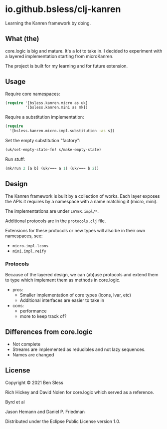 # io.github.bsless/clj-kanren

Learning the Kanren framework by doing.

## What (the)

core.logic is big and mature. It's a lot to take in. I decided to
experiment with a layered implementation starting from microKanren.

The project is built for my learning and for future extension.

## Usage

Require core namespaces:

```clojure
(require '[bsless.kanren.micro as uk]
         '[bsless.kanren.mini as mk])
```

Require a substitution implementation:

```clojure
(require 
  '[bsless.kanren.micro.impl.substitution :as s])
```

Set the empty substitution "factory":

```clojure
(uk/set-empty-state-fn! s/make-empty-state)
```

Run stuff:

```clojure
(mk/run 2 [a b] (uk/=== a 1) (uk/=== b 2))
```

## Design

The Kanren framework is built by a collection of works. Each layer
exposes the APIs it requires by a namespace with a name matching it
(micro, mini).

The implementations are under `LAYER.impl/*`.

Additional protocols are in the `protocols.clj` file.

Extensions for these protocols or new types will also be in their own
namespaces, see:
- `micro.impl.lcons`
- `mini.impl.reify`

### Protocols

Because of the layered design, we can (ab)use protocols and extend them
to type which implement them as methods in core.logic.

- pros: 
  - Smaller implementation of core types (lcons, lvar, etc)
  - Additional interfaces are easier to take in
- cons:
  - performance
  - more to keep track of?


## Differences from core.logic

- Not complete
- Streams are implemented as reducibles and not lazy sequences.
- Names are changed

## License

Copyright © 2021 Ben Sless

Rich Hickey and David Nolen for core.logic which served as a reference.

Byrd et al 

Jason Hemann and Daniel P. Friedman

Distributed under the Eclipse Public License version 1.0.
